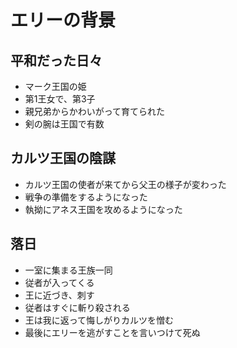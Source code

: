 # エリーの背景
## 平和だった日々
- マーク王国の姫
- 第1王女で、第3子
- 親兄弟からかわいがって育てられた
- 剣の腕は王国で有数


## カルツ王国の陰謀
- カルツ王国の使者が来てから父王の様子が変わった
- 戦争の準備をするようになった
- 執拗にアネス王国を攻めるようになった


## 落日
- 一室に集まる王族一同
- 従者が入ってくる
- 王に近づき、刺す
- 従者はすぐに斬り殺される
- 王は我に返って悔しがりカルツを憎む
- 最後にエリーを逃がすことを言いつけて死ぬ


